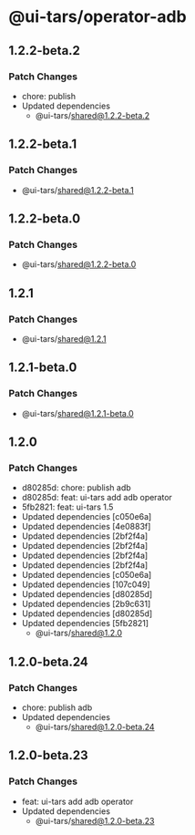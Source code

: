 # @ui-tars/operator-adb

## 1.2.2-beta.2

### Patch Changes

- chore: publish
- Updated dependencies
  - @ui-tars/shared@1.2.2-beta.2

## 1.2.2-beta.1

### Patch Changes

- @ui-tars/shared@1.2.2-beta.1

## 1.2.2-beta.0

### Patch Changes

- @ui-tars/shared@1.2.2-beta.0

## 1.2.1

### Patch Changes

- @ui-tars/shared@1.2.1

## 1.2.1-beta.0

### Patch Changes

- @ui-tars/shared@1.2.1-beta.0

## 1.2.0

### Patch Changes

- d80285d: chore: publish adb
- d80285d: feat: ui-tars add adb operator
- 5fb2821: feat: ui-tars 1.5
- Updated dependencies [c050e6a]
- Updated dependencies [4e0883f]
- Updated dependencies [2bf2f4a]
- Updated dependencies [2bf2f4a]
- Updated dependencies [2bf2f4a]
- Updated dependencies [2bf2f4a]
- Updated dependencies [c050e6a]
- Updated dependencies [107c049]
- Updated dependencies [d80285d]
- Updated dependencies [2b9c631]
- Updated dependencies [d80285d]
- Updated dependencies [5fb2821]
  - @ui-tars/shared@1.2.0

## 1.2.0-beta.24

### Patch Changes

- chore: publish adb
- Updated dependencies
  - @ui-tars/shared@1.2.0-beta.24

## 1.2.0-beta.23

### Patch Changes

- feat: ui-tars add adb operator
- Updated dependencies
  - @ui-tars/shared@1.2.0-beta.23
